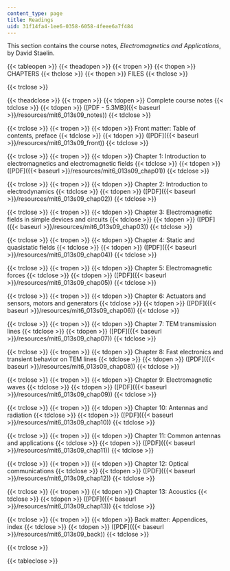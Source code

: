 ```yaml
---
content_type: page
title: Readings
uid: 31f14fa4-1ee6-0358-6058-4feee6a7f484
---
```


This section contains the course notes, _Electromagnetics and Applications_, by David Staelin.

{{< tableopen >}}
{{< theadopen >}}
{{< tropen >}}
{{< thopen >}}
CHAPTERS
{{< thclose >}}
{{< thopen >}}
FILES
{{< thclose >}}

{{< trclose >}}

{{< theadclose >}}
{{< tropen >}}
{{< tdopen >}}
Complete course notes
{{< tdclose >}}
{{< tdopen >}}
([PDF - 5.3MB]({{< baseurl >}}/resources/mit6_013s09_notes))
{{< tdclose >}}

{{< trclose >}}
{{< tropen >}}
{{< tdopen >}}
Front matter: Table of contents, preface
{{< tdclose >}}
{{< tdopen >}}
([PDF]({{< baseurl >}}/resources/mit6_013s09_front))
{{< tdclose >}}

{{< trclose >}}
{{< tropen >}}
{{< tdopen >}}
Chapter 1: Introduction to electromagnetics and electromagnetic fields
{{< tdclose >}}
{{< tdopen >}}
([PDF]({{< baseurl >}}/resources/mit6_013s09_chap01))
{{< tdclose >}}

{{< trclose >}}
{{< tropen >}}
{{< tdopen >}}
Chapter 2: Introduction to electrodynamics
{{< tdclose >}}
{{< tdopen >}}
([PDF]({{< baseurl >}}/resources/mit6_013s09_chap02))
{{< tdclose >}}

{{< trclose >}}
{{< tropen >}}
{{< tdopen >}}
Chapter 3: Electromagnetic fields in simple devices and circuits
{{< tdclose >}}
{{< tdopen >}}
([PDF]({{< baseurl >}}/resources/mit6_013s09_chap03))
{{< tdclose >}}

{{< trclose >}}
{{< tropen >}}
{{< tdopen >}}
Chapter 4: Static and quasistatic fields
{{< tdclose >}}
{{< tdopen >}}
([PDF]({{< baseurl >}}/resources/mit6_013s09_chap04))
{{< tdclose >}}

{{< trclose >}}
{{< tropen >}}
{{< tdopen >}}
Chapter 5: Electromagnetic forces
{{< tdclose >}}
{{< tdopen >}}
([PDF]({{< baseurl >}}/resources/mit6_013s09_chap05))
{{< tdclose >}}

{{< trclose >}}
{{< tropen >}}
{{< tdopen >}}
Chapter 6: Actuators and sensors, motors and generators
{{< tdclose >}}
{{< tdopen >}}
([PDF]({{< baseurl >}}/resources/mit6_013s09_chap06))
{{< tdclose >}}

{{< trclose >}}
{{< tropen >}}
{{< tdopen >}}
Chapter 7: TEM transmission lines
{{< tdclose >}}
{{< tdopen >}}
([PDF]({{< baseurl >}}/resources/mit6_013s09_chap07))
{{< tdclose >}}

{{< trclose >}}
{{< tropen >}}
{{< tdopen >}}
Chapter 8: Fast electronics and transient behavior on TEM lines
{{< tdclose >}}
{{< tdopen >}}
([PDF]({{< baseurl >}}/resources/mit6_013s09_chap08))
{{< tdclose >}}

{{< trclose >}}
{{< tropen >}}
{{< tdopen >}}
Chapter 9: Electromagnetic waves
{{< tdclose >}}
{{< tdopen >}}
([PDF]({{< baseurl >}}/resources/mit6_013s09_chap09))
{{< tdclose >}}

{{< trclose >}}
{{< tropen >}}
{{< tdopen >}}
Chapter 10: Antennas and radiation
{{< tdclose >}}
{{< tdopen >}}
([PDF]({{< baseurl >}}/resources/mit6_013s09_chap10))
{{< tdclose >}}

{{< trclose >}}
{{< tropen >}}
{{< tdopen >}}
Chapter 11: Common antennas and applications
{{< tdclose >}}
{{< tdopen >}}
([PDF]({{< baseurl >}}/resources/mit6_013s09_chap11))
{{< tdclose >}}

{{< trclose >}}
{{< tropen >}}
{{< tdopen >}}
Chapter 12: Optical communications
{{< tdclose >}}
{{< tdopen >}}
([PDF]({{< baseurl >}}/resources/mit6_013s09_chap12))
{{< tdclose >}}

{{< trclose >}}
{{< tropen >}}
{{< tdopen >}}
Chapter 13: Acoustics
{{< tdclose >}}
{{< tdopen >}}
([PDF]({{< baseurl >}}/resources/mit6_013s09_chap13))
{{< tdclose >}}

{{< trclose >}}
{{< tropen >}}
{{< tdopen >}}
Back matter: Appendices, index
{{< tdclose >}}
{{< tdopen >}}
([PDF]({{< baseurl >}}/resources/mit6_013s09_back))
{{< tdclose >}}

{{< trclose >}}

{{< tableclose >}}